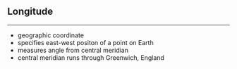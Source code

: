 ## Longitude 

----

  - geographic coordinate
  - specifies east-west positon of a point on Earth
  - measures angle from central meridian
  - central meridian runs through Greenwich, England

